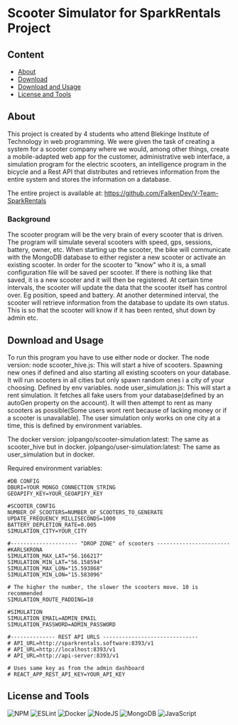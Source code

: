 # Scooter Simulator for SparkRentals Project
## Content
- [About](#about)
- [Download](#download)
- [Download and Usage](#download-and-usage)
- [License and Tools](#license-and-tools)
## About
This project is created by 4 students who attend Blekinge Institute of Technology in web programming. We were given the task of creating a system for a scooter company where we would, among other things, create a mobile-adapted web app for the customer, administrative web interface, a simulation program for the electric scooters, an intelligence program in the bicycle and a Rest API that distributes and retrieves information from the entire system and stores the information on a database.

The entire project is available at: https://github.com/FalkenDev/V-Team-SparkRentals
### Background
The scooter program will be the very brain of every scooter that is driven. The program will simulate several scooters with speed, gps, sessions, battery, owner, etc. When starting up the scooter, the bike will communicate with the MongoDB database to either register a new scooter or activate an existing scooter. In order for the scooter to "know" who it is, a small configuration file will be saved per scooter. If there is nothing like that saved, it is a new scooter and it will then be registered. At certain time intervals, the scooter will update the data that the scooter itself has control over. Eg position, speed and battery. At another determined interval, the scooter will retrieve information from the database to update its own status. This is so that the scooter will know if it has been rented, shut down by admin etc.

## Download and Usage
To run this program you have to use either node or docker.
The node version:
    node scooter_hive.js: This will start a hive of scooters. Spawning new ones if defined and also starting all existing scooters on your database. It will run scooters in all cities but only spawn random ones i a city of your choosing. Defined by env variables.
    node user_simulation.js: This will start a rent simulation. It fetches all fake users from your database(defined by an autoGen property on the account). It will then attempt to rent as many scooters as possible(Some users wont rent because of lacking money or if a scooter is unavailable). The user simulation only works on one city at a time, this is defined by environment variables.

The docker version:
    jolpango/scooter-simulation:latest: The same as scooter_hive but in docker.
    jolpango/user-simulation:latest: The same as user_simulation but in docker.

Required environment variables:

    #DB CONFIG
    DBURI=YOUR_MONGO_CONNECTION_STRING
    GEOAPIFY_KEY=YOUR_GEOAPIFY_KEY

    #SCOOTER_CONFIG
    NUMBER_OF_SCOOTERS=NUMBER_OF_SCOOTERS_TO_GENERATE
    UPDATE_FREQUENCY_MILLISECONDS=1000
    BATTERY_DEPLETION_RATE=0.005
    SIMULATION_CITY=YOUR_CITY

    #--------------------- "DROP ZONE" of scooters -----------------------
    #KARLSKRONA
    SIMULATION_MAX_LAT="56.166217"
    SIMULATION_MIN_LAT="56.158594"
    SIMULATION_MAX_LON="15.593868"
    SIMULATION_MIN_LON="15.583096"

    # The higher the number, the slower the scooters move. 10 is recommended
    SIMULATION_ROUTE_PADDING=10

    #SIMULATION
    SIMULATION_EMAIL=ADMIN_EMAIL
    SIMULATION_PASSWORD=ADMIN_PASSWORD

    #-------------- REST API URLS ------------------------------
    # API_URL=http://sparkrentals.software:8393/v1
    # API_URL=http://localhost:8393/v1
    # API_URL=http://api-server:8393/v1

    # Uses same key as from the admin dashboard
    # REACT_APP_REST_API_KEY=YOUR_API_KEY

## License and Tools
![NPM](https://img.shields.io/badge/NPM-%23000000.svg?style=for-the-badge&logo=npm&logoColor=white) ![ESLint](https://img.shields.io/badge/ESLint-4B3263?style=for-the-badge&logo=eslint&logoColor=white) ![Docker](https://img.shields.io/badge/docker-%230db7ed.svg?style=for-the-badge&logo=docker&logoColor=white)
![NodeJS](https://img.shields.io/badge/node.js-6DA55F?style=for-the-badge&logo=node.js&logoColor=white) ![MongoDB](https://img.shields.io/badge/MongoDB-%234ea94b.svg?style=for-the-badge&logo=mongodb&logoColor=white) ![JavaScript](https://img.shields.io/badge/javascript-%23323330.svg?style=for-the-badge&logo=javascript&logoColor=%23F7DF1E)